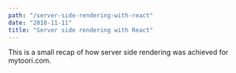 ```yaml
---
path: "/server-side-rendering-with-react"
date: "2018-11-11"
title: "Server side rendering with React"
---
```


This is a small recap of how server side rendering was achieved for mytoori.com.
